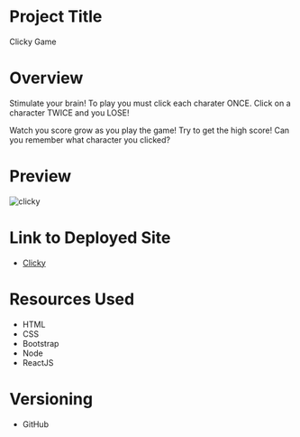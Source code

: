 # Project Title 
Clicky Game

# Overview
Stimulate your brain! To play you must click each charater ONCE. Click on a character TWICE and you LOSE!

Watch you score grow as you play the game! Try to get the high score! Can you remember what character you clicked?   

# Preview
![clicky](./src/images/clicky.png "Clicky")

# Link to Deployed Site
  * [Clicky](https://mcelis025.github.io/clicky/)
  
# Resources Used
  * HTML
  * CSS
  * Bootstrap
  * Node
  * ReactJS
  
# Versioning 
  * GitHub